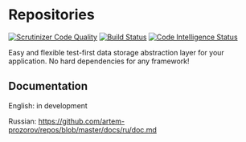 # Repositories

[![Scrutinizer Code Quality](https://scrutinizer-ci.com/g/artem-prozorov/repos/badges/quality-score.png?b=master)](https://scrutinizer-ci.com/g/artem-prozorov/repos/?branch=master)
[![Build Status](https://scrutinizer-ci.com/g/artem-prozorov/repos/badges/build.png?b=master)](https://scrutinizer-ci.com/g/artem-prozorov/repos/build-status/master)
[![Code Intelligence Status](https://scrutinizer-ci.com/g/artem-prozorov/repos/badges/code-intelligence.svg?b=master)](https://scrutinizer-ci.com/code-intelligence)

Easy and flexible test-first data storage abstraction layer for your application. No hard dependencies for any framework!

## Documentation

English: in development

Russian: https://github.com/artem-prozorov/repos/blob/master/docs/ru/doc.md
